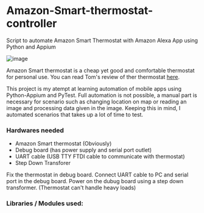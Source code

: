 # Amazon-Smart-thermostat-controller
Script to automate Amazon Smart Thermostat with Amazon Alexa App using Python and Appium

![image](https://user-images.githubusercontent.com/89649425/231803924-dd1b46a4-719c-4c53-9797-ab419f91970e.png)

Amazon Smart thermostat is a cheap yet good and comfortable thermostat for personal use. You can read Tom's review of ther thermostat [here](https://fijars.blogspot.com/2021/11/amazon-smart-thermostat-review-toms.html).

This project is my atempt at learning automation of mobile apps using Python-Appium and PyTest. Full automation is not possible, a manual part is necessary for scenario such as changing location on map or reading an image and processing data given in the image. Keeping this in mind, I automated scenarios that takes up a lot of time to test.

### Hardwares needed
- Amazon Smart thermostat (Obviously)
- Debug board (has power supply and serial port outlet)
- UART cable (USB TTY FTDI cable to communicate with thermostat)
- Step Down Transforer

Fix the thermostat in debug board. Connect UART cable to PC and serial port in the debug board. Power on the dubug board using a step down transformer. (Thermostat can't handle heavy loads)

### Libraries / Modules used:

